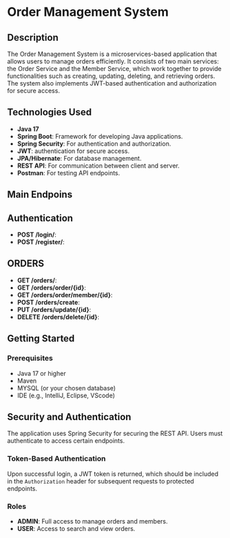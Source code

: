 # Order Management System

## Description

The Order Management System is a microservices-based application that allows users to manage orders efficiently. It consists of two main services: the Order Service and the Member Service, which work together to provide functionalities such as creating, updating, deleting, and retrieving orders. The system also implements JWT-based authentication and authorization for secure access.

## Technologies Used

- **Java 17**
- **Spring Boot**: Framework for developing Java applications.
- **Spring Security**: For authentication and authorization.
- **JWT**: authentication for secure access.
- **JPA/Hibernate**: For database management.
- **REST API**: For communication between client and server.
- **Postman**: For testing API endpoints.




## Main Endpoins

## Authentication

- **POST /login/**:
- **POST /register/**:


## ORDERS

- **GET /orders/**:
- **GET /orders/order/{id}**:
- **GET /orders/order/member/{id}**:
- **POST /orders/create**:
- **PUT /orders/update/{id}**:
- **DELETE /orders/delete/{id}**:


## Getting Started

### Prerequisites
- Java 17 or higher
- Maven
- MYSQL (or your chosen database)
- IDE (e.g., IntelliJ, Eclipse, VScode)

## Security and Authentication

The application uses Spring Security for securing the REST API. Users must authenticate to access certain endpoints. 

### Token-Based Authentication

Upon successful login, a JWT token is returned, which should be included in the `Authorization` header for subsequent requests to protected endpoints.

### Roles

- **ADMIN**: Full access to manage orders and members.
- **USER**: Access to search and view orders.